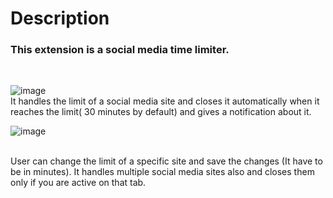 # Description
### This extension is a social media time limiter.
<br>

![image](https://github.com/Sulagna-Dutta-Roy/GGExtensions/assets/164178782/23dea3e9-f033-4c5b-97b7-817e4344e1c9)<br>
It handles the limit of a social media site and closes it automatically when it reaches the limit( 30 minutes by default) and gives a notification about it.
<br>

![image](https://github.com/Sulagna-Dutta-Roy/GGExtensions/assets/164178782/22e59a10-212e-48c9-8318-4538442ec96d)

<br>
User can change the limit of a specific site and save the changes (It have to be in minutes).
It handles multiple social media sites also and closes them only if you are active on that tab.
